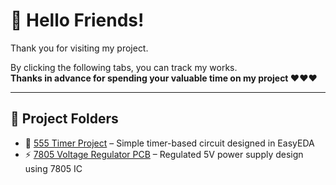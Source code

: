 # 👋 Hello Friends!

Thank you for visiting my project.

By clicking the following tabs, you can track my works.  
**Thanks in advance for spending your valuable time on my project ❤️❤️❤️**

---

## 📁 Project Folders

- 🔧 [555 Timer Project](./555%20time.md) – Simple timer-based circuit designed in EasyEDA
- ⚡ [7805 Voltage Regulator PCB](./7805%20pcb.md) – Regulated 5V power supply design using 7805 IC

